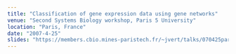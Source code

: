 ```yaml
---
title: "Classification of gene expression data using gene networks"
venue: "Second Systems Biology workshop, Paris 5 University"
location: "Paris, France"
date: "2007-4-25"
slides: "https://members.cbio.mines-paristech.fr/~jvert/talks/070425paris5/paris5.pdf"
---
```

